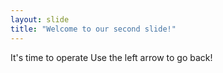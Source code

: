 ```yaml
---
layout: slide
title: "Welcome to our second slide!"
---
```

It's time to operate
Use the left arrow to go back!
